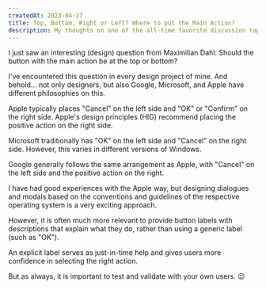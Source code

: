 ```yaml
---
createdAt: 2023-04-17
title: Top, Bottom, Right or Left? Where to put the Main Action?
description: My thoughts on one of the all-time favorite discussion topics of UX Designers.
---
```


I just saw an interesting (design) question from Maximilian Dahl:
Should the button with the main action be at the top or bottom?

I've encountered this question in every design project of mine. And behold... not only designers, but also Google, Microsoft, and Apple have different philosophies on this.

Apple typically places "Cancel" on the left side and "OK" or "Confirm" on the right side.
Apple's design principles (HIG) recommend placing the positive action on the right side.

Microsoft traditionally has "OK" on the left side and "Cancel" on the right side. However, this varies in different versions of Windows.

Google generally follows the same arrangement as Apple, with "Cancel" on the left side and the positive action on the right.

I have had good experiences with the Apple way, but designing dialogues and modals based on the conventions and guidelines of the respective operating system is a very exciting approach.

However, it is often much more relevant to provide button labels with descriptions that explain what they do, rather than using a generic label (such as "OK").

An explicit label serves as just-in-time help and gives users more confidence in selecting the right action.

But as always, it is important to test and validate with your own users. 😉
